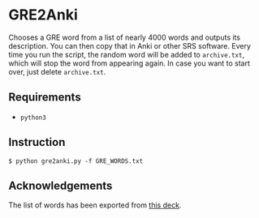 GRE2Anki
========

Chooses a GRE word from a list of nearly 4000 words and outputs its
description. You can then copy that in Anki or other SRS software.
Every time you run the script, the random word will be added to
`archive.txt`, which will stop the word from appearing again. In case
you want to start over, just delete `archive.txt`.

Requirements
------------

* `python3`

Instruction
-----------

```
$ python gre2anki.py -f GRE_WORDS.txt
```

Acknowledgements
----------------

The list of words has been exported from
[this deck](https://ankiweb.net/shared/info/3676380352).
